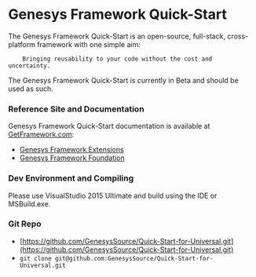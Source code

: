 # Genesys Framework Quick-Start
The Genesys Framework Quick-Start is an open-source, full-stack, cross-platform framework with one simple aim:

		Bringing reusability to your code without the cost and uncertainty.

The Genesys Framework Quick-Start is currently in Beta and should be used as such. 

### Reference Site and Documentation
Genesys Framework Quick-Start documentation is available at [GetFramework.com](http://www.GetFramework.com):

* [Genesys Framework Extensions](http://docs.GetFramework.com/reference/Genesys-Framework-Extensions)
* [Genesys Framework Foundation](http://docs.GetFramework.com/reference/Genesys-Framework-Foundation)

### Dev Environment and Compiling
Please use VisualStudio 2015 Ultimate and build using the IDE or MSBuild.exe.

### Git Repo
- [https://github.com/GenesysSource/Quick-Start-for-Universal.git](https://github.com/GenesysSource/Quick-Start-for-Universal.git)
- `git clone git@github.com:GenesysSource/Quick-Start-for-Universal.git`
